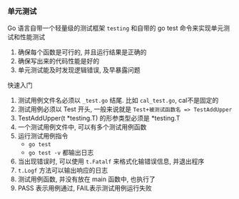 ### 单元测试

Go 语言自带一个轻量级的测试框架 `testing` 和自带的 go test 命令来实现单元测试和性能测试

1. 确保每个函数是可行的, 并且运行结果是正确的
2. 确保写出来的代码性能是好的
3. 单元测试能及时发现逻辑错误, 及早暴露问题


快速入门

1. 测试用例文件名必须以 `_test.go` 结尾. 比如 `cal_test.go`, cal不是固定的
2. 测试用例必须以 Test 开头, 一般来说就是 `Test+被测试函数名 => TestAddUpper`
3. TestAddUpper(t *testing.T) 的形参类型必须是 *testing.T
4. 一个测试用例文件中, 可以有多个测试用例函数
5. 运行测试用例指令
   - `go test`
   - `go test -v` 都输出日志
6. 当出现错误时, 可以使用 `t.Fatalf` 来格式化输错误信息, 并退出程序
7. `t.Logf` 方法可以输出响应的日志
8. 测试用例函数, 并没有放在 main 函数中, 也执行了
9. PASS 表示用例通过, FAIL表示测试用例运行失败